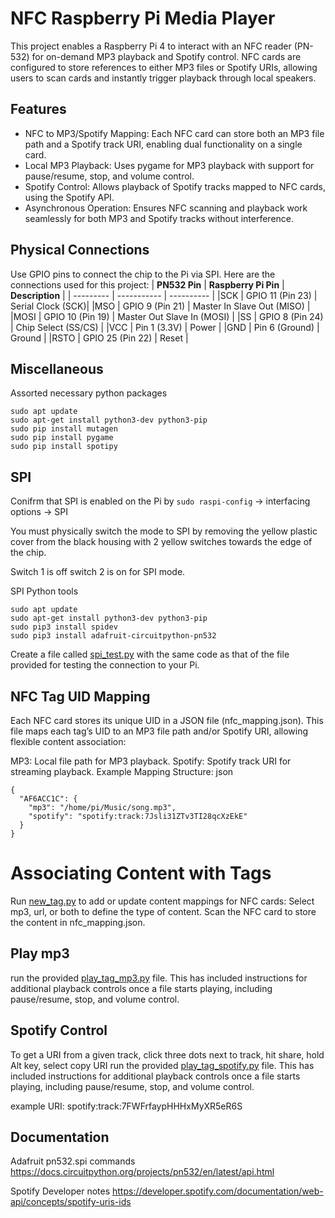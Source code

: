 # NFC Raspberry Pi Media Player
This project enables a Raspberry Pi 4 to interact with an NFC reader (PN-532) for on-demand MP3 playback and Spotify control. NFC cards are configured to store references to either MP3 files or Spotify URIs, allowing users to scan cards and instantly trigger playback through local speakers.

## Features
* NFC to MP3/Spotify Mapping: Each NFC card can store both an MP3 file path and a Spotify track URI, enabling dual functionality on a single card.
* Local MP3 Playback: Uses pygame for MP3 playback with support for pause/resume, stop, and volume control.
* Spotify Control: Allows playback of Spotify tracks mapped to NFC cards, using the Spotify API.
* Asynchronous Operation: Ensures NFC scanning and playback work seamlessly for both MP3 and Spotify tracks without interference.

## Physical Connections
Use GPIO pins to connect the chip to the Pi via SPI.
Here are the connections used for this project:
| **PN532 Pin** |	**Raspberry Pi Pin** | **Description** |
| --------- | ----------- | ---------- |
|SCK |	GPIO 11 (Pin 23) | Serial Clock (SCK)|
|MSO | GPIO 9 (Pin 21) | Master In Slave Out (MISO) |
|MOSI	| GPIO 10 (Pin 19) | Master Out Slave In (MOSI) |
|SS	| GPIO 8 (Pin 24)	| Chip Select (SS/CS) |
|VCC	| Pin 1 (3.3V)	| Power |
|GND	| Pin 6 (Ground)	| Ground |
|RSTO	| GPIO 25 (Pin 22) |	Reset |

## Miscellaneous
Assorted necessary python packages
```
sudo apt update
sudo apt-get install python3-dev python3-pip
sudo pip install mutagen
sudo pip install pygame
sudo pip install spotipy
```



## SPI 
Conifrm that SPI is enabled on the Pi by
`sudo raspi-config` -> interfacing options -> SPI 

You must physically switch the mode to SPI by removing the yellow plastic cover from the black housing with 2 yellow switches towards the edge of the chip.

Switch 1 is off switch 2 is on for SPI mode.

SPI Python tools 
```
sudo apt update
sudo apt-get install python3-dev python3-pip
sudo pip3 install spidev
sudo pip3 install adafruit-circuitpython-pn532
```
Create a file called [spi_test.py](spi_test.py) with the same code as that of the file provided for testing the connection to your Pi.

## NFC Tag UID Mapping
Each NFC card stores its unique UID in a JSON file (nfc_mapping.json). This file maps each tag’s UID to an MP3 file path and/or Spotify URI, allowing flexible content association:

MP3: Local file path for MP3 playback.
Spotify: Spotify track URI for streaming playback.
Example Mapping Structure:
json
```
{
  "AF6ACC1C": {
    "mp3": "/home/pi/Music/song.mp3",
    "spotify": "spotify:track:7Jsli31ZTv3TI28qcXzEkE"
  }
}
```
# Associating Content with Tags
Run [new_tag.py](new_tag.py) to add or update content mappings for NFC cards:
Select mp3, url, or both to define the type of content.
Scan the NFC card to store the content in nfc_mapping.json.


## Play mp3
run the provided [play_tag_mp3.py](play_tag_mp3.py) file.
This has included instructions for additional playback controls once a file starts playing, including pause/resume, stop, and volume control.


## Spotify Control
To get a URI from a given track, click three dots next to track, hit share, hold Alt key, select copy URI
run the provided [play_tag_spotify.py](play_tag_spotify.py) file.
This has included instructions for additional playback controls once a file starts playing, including pause/resume, stop, and volume control.



example URI: 
spotify:track:7FWFrfaypHHHxMyXR5eR6S


## Documentation
Adafruit pn532.spi commands
https://docs.circuitpython.org/projects/pn532/en/latest/api.html 

Spotify Developer notes
https://developer.spotify.com/documentation/web-api/concepts/spotify-uris-ids
